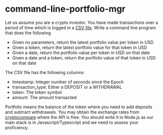 # command-line-portfolio-mgr

Let us assume you are a crypto investor. You have made transactions over a period of time which is logged in a [CSV file](https://s3-ap-southeast-1.amazonaws.com/static.propine.com/transactions.csv.zip). Write a command line program that does the following

 - Given no parameters, return the latest portfolio value per token in USD
 - Given a token, return the latest portfolio value for that token in USD
 - Given a date, return the portfolio value per token in USD on that date
 - Given a date and a token, return the portfolio value of that token in USD on that date

The CSV file has the following columns
 - timestamp: Integer number of seconds since the Epoch
 - transaction_type: Either a DEPOSIT or a WITHDRAWAL
 - token: The token symbol
 - amount: The amount transacted

Portfolio means the balance of the token where you need to add deposits and subtract withdrawals. You may obtain the exchange rates from [cryptocompare](https://min-api.cryptocompare.com/) where the API is free. You should write it in Node.js as our main stack is in Javascript/Typescript and we need to assess your proficiency.



